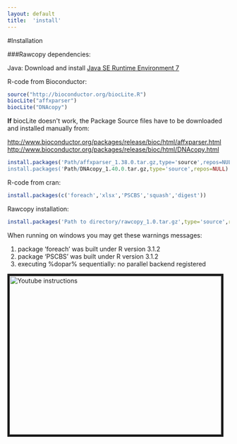 ```yaml
---
layout: default
title:  'install'
---
```


#Installation

###Rawcopy dependencies:

Java:
Download and install 
<a href="http://www.oracle.com/technetwork/java/javase/downloads/jre7-downloads-1880261.html">
Java SE Runtime Environment 7</a>


R-code from Bioconductor:

```R
source("http://bioconductor.org/biocLite.R")
biocLite("affxparser")
biocLite("DNAcopy")
```

**If** biocLite doesn't work, the Package Source files have to be downloaded and installed manually from:

<a href='http://www.bioconductor.org/packages/release/bioc/html/affxparser.html'>http://www.bioconductor.org/packages/release/bioc/html/affxparser.html</a>    
<a href='http://www.bioconductor.org/packages/release/bioc/html/DNAcopy.html'>http://www.bioconductor.org/packages/release/bioc/html/DNAcopy.html</a>


```R
install.packages('Path/affxparser_1.38.0.tar.gz,type='source',repos=NULL)
install.packages('Path/DNAcopy_1.40.0.tar.gz,type='source',repos=NULL)
```

R-code from cran:

```R
install.packages(c('foreach','xlsx','PSCBS','squash','digest'))
```

Rawcopy installation:

```R
install.packages('Path to directory/rawcopy_1.0.tar.gz',type='source',repos=NULL)
```


When running on windows you may get these warnings messages:

1. package ‘foreach’ was built under R version 3.1.2
2. package ‘PSCBS’ was built under R version 3.1.2
3. executing %dopar% sequentially: no parallel backend registered




<p align="left">
<a href="https://www.youtube.com/watch?v=ovWiGns43v4" target="_blank"><img src="http://img.youtube.com/vi/ovWiGns43v4/0.jpg" 
alt="Youtube instructions" width="480" height="360" border="5" /></a>
</p>
